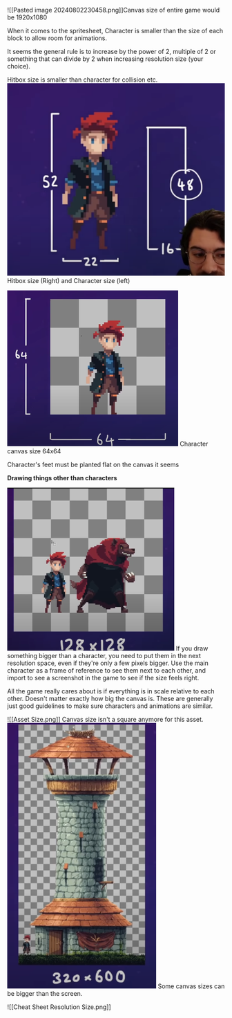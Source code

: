 ![[Pasted image 20240802230458.png]]Canvas size of entire game would be 1920x1080

When it comes to the spritesheet, Character is smaller than the size of each block to allow room for animations.

It seems the general rule is to increase by the power of 2, multiple of 2 or something that can divide by 2 when increasing resolution size (your choice).

Hitbox size is smaller than character for collision etc.
![](Hitbox%20size,%20Character%20size.png)
Hitbox size (Right) and Character size (left)

![](Character%20Canvas%20size.png)
Character canvas size 64x64

Character's feet must be planted flat on the canvas it seems

**Drawing things other than characters**

![](Character%20Size%20diff.png)
If you draw something bigger than a character, you need to put them in the next resolution space, even if they're only a few pixels bigger. Use the main character as a frame of reference to see them next to each other, and import to see a screenshot in the game to see if the size feels right.

All the game really cares about is if everything is in scale relative to each other. Doesn't matter exactly how big the canvas is. These are generally just good guidelines to make sure characters and animations are similar.

![[Asset Size.png]]
Canvas size isn't a square anymore for this asset.
![](Bigger%20Assets.png)
Some canvas sizes can be bigger than the screen.

![[Cheat Sheet Resolution Size.png]]